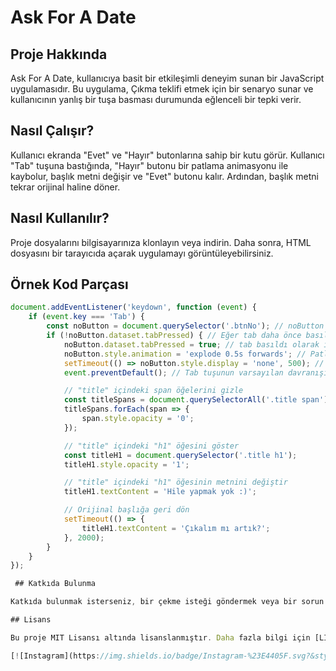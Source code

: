# Ask For A Date

## Proje Hakkında

Ask For A Date, kullanıcıya basit bir etkileşimli deneyim sunan bir JavaScript uygulamasıdır. Bu uygulama, Çıkma teklifi etmek için bir senaryo sunar ve kullanıcının yanlış bir tuşa basması durumunda eğlenceli bir tepki verir.

## Nasıl Çalışır?

Kullanıcı ekranda "Evet" ve "Hayır" butonlarına sahip bir kutu görür. Kullanıcı "Tab" tuşuna bastığında, "Hayır" butonu bir patlama animasyonu ile kaybolur, başlık metni değişir ve "Evet" butonu kalır. Ardından, başlık metni tekrar orijinal haline döner.

## Nasıl Kullanılır?

Proje dosyalarını bilgisayarınıza klonlayın veya indirin. Daha sonra, HTML dosyasını bir tarayıcıda açarak uygulamayı görüntüleyebilirsiniz.

## Örnek Kod Parçası

```javascript
document.addEventListener('keydown', function (event) {
    if (event.key === 'Tab') {
        const noButton = document.querySelector('.btnNo'); // noButton değişkenini tanımla
        if (!noButton.dataset.tabPressed) { // Eğer tab daha önce basılmadıysa devam et
            noButton.dataset.tabPressed = true; // tab basıldı olarak işaretle
            noButton.style.animation = 'explode 0.5s forwards'; // Patlama animasyonunu etkinleştir
            setTimeout(() => noButton.style.display = 'none', 500); // Butonu 0.5 saniye sonra gizle
            event.preventDefault(); // Tab tuşunun varsayılan davranışını engelle

            // "title" içindeki span öğelerini gizle
            const titleSpans = document.querySelectorAll('.title span');
            titleSpans.forEach(span => {
                span.style.opacity = '0';
            });

            // "title" içindeki "h1" öğesini göster
            const titleH1 = document.querySelector('.title h1');
            titleH1.style.opacity = '1';

            // "title" içindeki "h1" öğesinin metnini değiştir
            titleH1.textContent = 'Hile yapmak yok :)';

            // Orijinal başlığa geri dön
            setTimeout(() => {
                titleH1.textContent = 'Çıkalım mı artık?';
            }, 2000);
        }
    }
});

 ## Katkıda Bulunma

Katkıda bulunmak isterseniz, bir çekme isteği göndermek veya bir sorun bildirmek için GitHub sayfamızı ziyaret edebilirsiniz.

## Lisans

Bu proje MIT Lisansı altında lisanslanmıştır. Daha fazla bilgi için [LICENSE](LICENSE) dosyasına bakın. İyi çalışmalar dilerim ^^ 

[![Instagram](https://img.shields.io/badge/Instagram-%23E4405F.svg?&style=flat-square&logo=instagram&logoColor=white)](https://www.instagram.com/kodlama.dili/)
